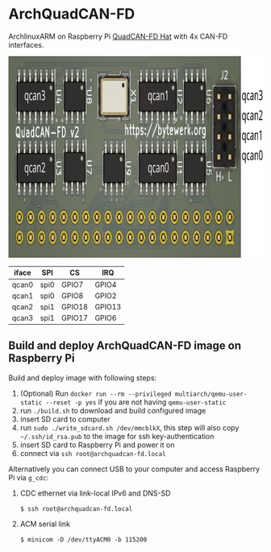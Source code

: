 # ArchQuadCAN-FD

ArchlinuxARM on Raspberry Pi [QuadCAN-FD Hat](https://github.com/Bytewerk/QuadCAN-FD) with 4x CAN-FD interfaces.

<img src="archquadcan-fd.webp" height=400>

| **iface** | **SPI** | **CS** | **IRQ** |
|-----------|---------|--------|---------|
| qcan0     | spi0    | GPIO7  | GPIO4   |
| qcan1     | spi0    | GPIO8  | GPIO2   |
| qcan2     | spi1    | GPIO18 | GPIO13  |
| qcan3     | spi1    | GPIO17 | GPIO6   |


## Build and deploy ArchQuadCAN-FD image on Raspberry Pi
Build and deploy image with following steps:
1. (Optional) Run `docker run --rm --privileged multiarch/qemu-user-static --reset -p yes` if you are not having `qemu-user-static`
2. run `./build.sh` to download and build configured image
3. insert SD card to computer
4. run `sudo ./write_sdcard.sh /dev/mmcblkX`, this step will also copy `~/.ssh/id_rsa.pub` to the image for ssh key-authentication
5. insert SD card to Raspberry Pi and power it on
6. connect via `ssh root@archquadcan-fd.local`

Alternatively you can connect USB to your computer and access Raspberry Pi via `g_cdc`:
1. CDC ethernet via link-local IPv6 and DNS-SD
   ```
   $ ssh root@archquadcan-fd.local
   ```
2. ACM serial link
   ```
   $ minicom -D /dev/ttyACM0 -b 115200
   ```
